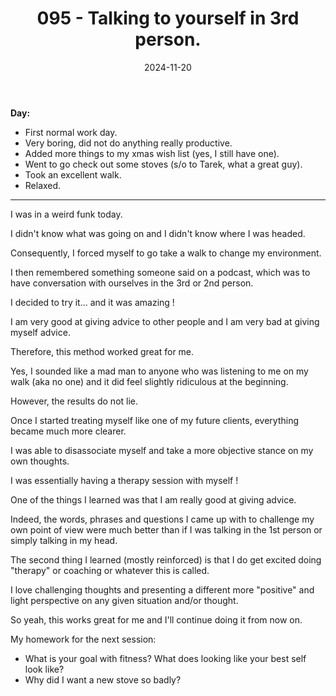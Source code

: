 ﻿---
title: 095 - Talking to yourself in 3rd person.
date: 2024-11-20
categories: ["daily"]
tags: posts

---
**Day:** 

- First normal work day.
- Very boring, did not do anything really productive.
- Added more things to my xmas wish list (yes, I still have one).
- Went to go check out some stoves (s/o to Tarek, what a great guy).
- Took an excellent walk.
- Relaxed.
---
I was in a weird funk today.

I didn't know what was going on and I didn't know where I was headed.

Consequently, I forced myself to go take a walk to change my environment.

I then remembered something someone said on a podcast, which was to have conversation with ourselves in the 3rd or 2nd person.

I decided to try it... and it was amazing !

I am very good at giving advice to other people and I am very bad at giving myself advice.

Therefore, this method worked great for me.

Yes, I sounded like a mad man to anyone who was listening to me on my walk (aka no one) and it did feel slightly ridiculous at the beginning.

However, the results do not lie.

Once I started treating myself like one of my future clients, everything became much more clearer.

I was able to disassociate myself and take a more objective stance on my own thoughts.

I was essentially having a therapy session with myself !

One of the things I learned was that I am really good at giving advice.

Indeed, the words, phrases and questions I came up with to challenge my own point of view were much better than if I was talking in the 1st person or simply talking in my head.

The second thing I learned (mostly reinforced) is that I do get excited doing "therapy" or coaching or whatever this is called.

I love challenging thoughts and presenting a different more "positive" and light perspective on any given situation and/or thought.

So yeah, this works great for me and I'll continue doing it from now on.

My homework for the next session:

- What is your goal with fitness? What does looking like your best self look like?
- Why did I want a new stove so badly?

